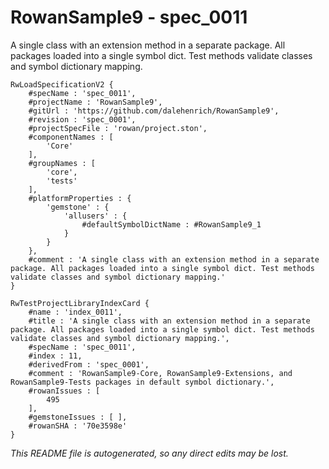# RowanSample9 - spec_0011
A single class with an extension method in a separate package. All packages loaded into a single symbol dict. Test methods validate classes and symbol dictionary mapping.
```
RwLoadSpecificationV2 {
	#specName : 'spec_0011',
	#projectName : 'RowanSample9',
	#gitUrl : 'https://github.com/dalehenrich/RowanSample9',
	#revision : 'spec_0001',
	#projectSpecFile : 'rowan/project.ston',
	#componentNames : [
		'Core'
	],
	#groupNames : [
		'core',
		'tests'
	],
	#platformProperties : {
		'gemstone' : {
			'allusers' : {
				#defaultSymbolDictName : #RowanSample9_1
			}
		}
	},
	#comment : 'A single class with an extension method in a separate package. All packages loaded into a single symbol dict. Test methods validate classes and symbol dictionary mapping.'
}

RwTestProjectLibraryIndexCard {
	#name : 'index_0011',
	#title : 'A single class with an extension method in a separate package. All packages loaded into a single symbol dict. Test methods validate classes and symbol dictionary mapping.',
	#specName : 'spec_0011',
	#index : 11,
	#derivedFrom : 'spec_0001',
	#comment : 'RowanSample9-Core, RowanSample9-Extensions, and RowanSample9-Tests packages in default symbol dictionary.',
	#rowanIssues : [
		495
	],
	#gemstoneIssues : [ ],
	#rowanSHA : '70e3598e'
}
```

*This README file is autogenerated, so any direct edits may be lost.*
